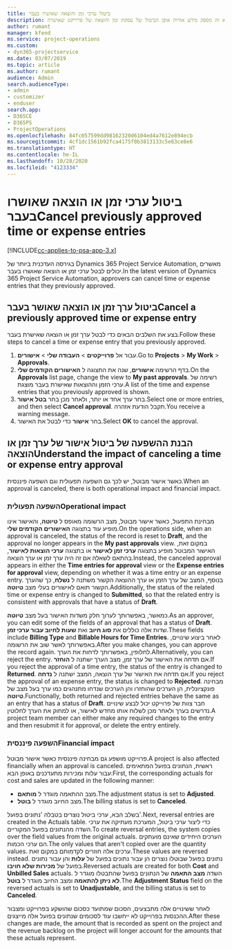 ```yaml
---
title: ביטול ערכי זמן והוצאה שאושרו בעבר
description: נושא זה מספק מידע אודות אופן הביטול של עסקת זמן והוצאה של פרוייקט שאושרה.
author: rumant
manager: kfend
ms.service: project-operations
ms.custom:
- dyn365-projectservice
ms.date: 03/07/2019
ms.topic: article
ms.author: rumant
audience: Admin
search.audienceType:
- admin
- customizer
- enduser
search.app:
- D365CE
- D365PS
- ProjectOperations
ms.openlocfilehash: 84fc057599dd98162320d6104ed4a7612e894ecb
ms.sourcegitcommit: 4cf1dc1561b92fca4175f0b3813133c5e63ce8e6
ms.translationtype: HT
ms.contentlocale: he-IL
ms.lasthandoff: 10/28/2020
ms.locfileid: "4123334"
---
```

# <a name="cancel-previously-approved-time-or-expense-entries"></a><span data-ttu-id="ab324-103">ביטול ערכי זמן או הוצאה שאושרו בעבר</span><span class="sxs-lookup"><span data-stu-id="ab324-103">Cancel previously approved time or expense entries</span></span>

[!INCLUDE[cc-applies-to-psa-app-3.x](../includes/cc-applies-to-psa-app-3x.md)]

<span data-ttu-id="ab324-104">בגירסה העדכנית ביותר של Dynamics 365 Project Service Automation, מאשרים יכולים לבטל ערכי זמן או הוצאה שאושרו בעבר.</span><span class="sxs-lookup"><span data-stu-id="ab324-104">In the latest version of Dynamics 365 Project Service Automation, approvers can cancel time or expense entries that they previously approved.</span></span>

## <a name="cancel-a-previously-approved-time-or-expense-entry"></a><span data-ttu-id="ab324-105">ביטול ערך זמן או הוצאה שאושר בעבר</span><span class="sxs-lookup"><span data-stu-id="ab324-105">Cancel a previously approved time or expense entry</span></span>

<span data-ttu-id="ab324-106">בצע את השלבים הבאים כדי לבטל ערך זמן או הוצאה שאישרת בעבר.</span><span class="sxs-lookup"><span data-stu-id="ab324-106">Follow these steps to cancel a time or expense entry that you previously approved.</span></span>

1. <span data-ttu-id="ab324-107">עבור אל **פרוייקטים** \> **העבודה שלי** \> **אישורים**.</span><span class="sxs-lookup"><span data-stu-id="ab324-107">Go to **Projects** \> **My Work** \> **Approvals**.</span></span>
2. <span data-ttu-id="ab324-108">בדף הרשימה **אישורים**, שנה את התצוגה ל **האישורים הקודמים שלי**.</span><span class="sxs-lookup"><span data-stu-id="ab324-108">On the **Approvals** list page, change the view to **My past approvals**.</span></span> <span data-ttu-id="ab324-109">רשימה של ערכי הזמן וההוצאות שאישרת בעבר מוצגת.</span><span class="sxs-lookup"><span data-stu-id="ab324-109">A list of the time and expense entries that you previously approved is shown.</span></span>
3. <span data-ttu-id="ab324-110">בחר ערך אחד או יותר, ולאחר מכן בחר **בטל אישור**.</span><span class="sxs-lookup"><span data-stu-id="ab324-110">Select one or more entries, and then select **Cancel approval**.</span></span> <span data-ttu-id="ab324-111">תקבל הודעת אזהרה.</span><span class="sxs-lookup"><span data-stu-id="ab324-111">You receive a warning message.</span></span>
4. <span data-ttu-id="ab324-112">בחר **אישור** כדי לבטל את האישור.</span><span class="sxs-lookup"><span data-stu-id="ab324-112">Select **OK** to cancel the approval.</span></span>

## <a name="understand-the-impact-of-canceling-a-time-or-expense-entry-approval"></a><span data-ttu-id="ab324-113">הבנת ההשפעה של ביטול אישור של ערך זמן או הוצאה</span><span class="sxs-lookup"><span data-stu-id="ab324-113">Understand the impact of canceling a time or expense entry approval</span></span>

<span data-ttu-id="ab324-114">כאשר אישור מבוטל, יש לכך גם השפעה תפעולית וגם השפעה פיננסית.</span><span class="sxs-lookup"><span data-stu-id="ab324-114">When an approval is canceled, there is both operational impact and financial impact.</span></span>

### <a name="operational-impact"></a><span data-ttu-id="ab324-115">השפעה תפעולית</span><span class="sxs-lookup"><span data-stu-id="ab324-115">Operational impact</span></span>

<span data-ttu-id="ab324-116">מבחינת התפעול, כאשר אישור מבוטל, מצב הרשומה מאופס ל **טיוטה**, והאישור אינו מופיע עוד בתצוגה **האישורים הקודמים שלי**.</span><span class="sxs-lookup"><span data-stu-id="ab324-116">On the operations side, when an approval is canceled, the status of the record is reset to **Draft**, and the approval no longer appears in the **My past approvals** view.</span></span> <span data-ttu-id="ab324-117">במקום זאת, האישור המבוטל מופיע בתצוגה **ערכי זמן לאישור** או בתצוגה **ערכי הוצאות לאישור**, בהתאם לשאלה אם זה היה ערך זמן או ערך הוצאה.</span><span class="sxs-lookup"><span data-stu-id="ab324-117">Instead, the canceled approval appears in either the **Time entries for approval** view or the **Expense entries for approval** view, depending on whether it was a time entry or an expense entry.</span></span> <span data-ttu-id="ab324-118">בנוסף, המצב של ערך הזמן או ערך ההוצאה הקשור משתנה ל **נשלח**, כך שהערך הקשור תואם לאישורים בעלי מצב **טיוטה**.</span><span class="sxs-lookup"><span data-stu-id="ab324-118">Additionally, the status of the related time or expense entry is changed to **Submitted**, so that the related entry is consistent with approvals that have a status of **Draft**.</span></span>

<span data-ttu-id="ab324-119">כמאשר, באפשרותך לערוך חלק משדות האישור בעל מצב **טיוטה**.</span><span class="sxs-lookup"><span data-stu-id="ab324-119">As an approver, you can edit some of the fields of an approval that has a status of **Draft**.</span></span> <span data-ttu-id="ab324-120">שדות אלה כוללים את **סוג חיוב** ואת **שעות לחיוב עבור ערכי זמן**.</span><span class="sxs-lookup"><span data-stu-id="ab324-120">These fields include **Billing Type** and **Billable Hours for Time Entries**.</span></span> <span data-ttu-id="ab324-121">לאחר ביצוע שינויים, באפשרותך לאשר שוב את הרשומה.</span><span class="sxs-lookup"><span data-stu-id="ab324-121">After you make changes, you can approve the record again.</span></span> <span data-ttu-id="ab324-122">לחלופין, באפשרותך לדחות את הערך.</span><span class="sxs-lookup"><span data-stu-id="ab324-122">Alternatively, you can reject the entry.</span></span> <span data-ttu-id="ab324-123">אם תדחה את האישור של ערך זמן, מצב הערך ישתנה ל **הוחזר**.</span><span class="sxs-lookup"><span data-stu-id="ab324-123">If you reject the approval of a time entry, the status of the entry is changed to **Returned**.</span></span> <span data-ttu-id="ab324-124">אם תדחה את האישור של ערך הוצאה, המצב ישתנה ל **נדחה**.</span><span class="sxs-lookup"><span data-stu-id="ab324-124">If you reject the approval of an expense entry, the status is changed to **Rejected**.</span></span> <span data-ttu-id="ab324-125">מבחינה פונקציונלית, הן הערכים שהוחזרו והן הערכים שנדחו מתנהגים כמו ערך בעל מצב של **טיוטה**.</span><span class="sxs-lookup"><span data-stu-id="ab324-125">Functionally, both returned and rejected entries behave the same as an entry that has a status of **Draft**.</span></span> <span data-ttu-id="ab324-126">חבר צוות של פרוייקט יכול לבצע שינויים נדרשים בערך ולאחר מכן לשלוח אותו מחדש לאישור, או למחוק את הערך לחלוטין.</span><span class="sxs-lookup"><span data-stu-id="ab324-126">A project team member can either make any required changes to the entry and then resubmit it for approval, or delete the entry entirely.</span></span>

### <a name="financial-impact"></a><span data-ttu-id="ab324-127">השפעה פיננסית</span><span class="sxs-lookup"><span data-stu-id="ab324-127">Financial impact</span></span>

<span data-ttu-id="ab324-128">פרוייקט מושפע גם מבחינה פיננסית כאשר אישור מבוטל.</span><span class="sxs-lookup"><span data-stu-id="ab324-128">A project is also affected financially when an approval is canceled.</span></span> <span data-ttu-id="ab324-129">ראשית, הנתונים בפועל המתאימים עבור עלות ומכירות מתעדכנים באופן הבא:</span><span class="sxs-lookup"><span data-stu-id="ab324-129">First, the corresponding actuals for cost and sales are updated in the following manner:</span></span>

- <span data-ttu-id="ab324-130">מצב ההתאמה מוגדר ל **מותאם**.</span><span class="sxs-lookup"><span data-stu-id="ab324-130">The adjustment status is set to **Adjusted**.</span></span>
- <span data-ttu-id="ab324-131">מצב החיוב מוגדר ל **בוטל**.</span><span class="sxs-lookup"><span data-stu-id="ab324-131">The billing status is set to **Canceled**.</span></span>

<span data-ttu-id="ab324-132">בשלב הבא, ערכי ביטול נוצרים בטבלה 'נתונים בפועל'.</span><span class="sxs-lookup"><span data-stu-id="ab324-132">Next, reversal entries are created in the Actuals table.</span></span> <span data-ttu-id="ab324-133">כדי ליצור ערכי ביטול, המערכת מעתיקה את ערכי השדה מהנתונים בפועל המקוריים.</span><span class="sxs-lookup"><span data-stu-id="ab324-133">To create reversal entries, the system copies over the field values from the original actuals.</span></span> <span data-ttu-id="ab324-134">הערכים היחידים שאינם מועתקים הם ערכי הכמות.</span><span class="sxs-lookup"><span data-stu-id="ab324-134">The only values that aren't copied over are the quantity values.</span></span> <span data-ttu-id="ab324-135">ערכים אלה חוזרים לקדמותם במקום זאת.</span><span class="sxs-lookup"><span data-stu-id="ab324-135">These values are reversed instead.</span></span> <span data-ttu-id="ab324-136">נתונים בפועל שבוטלו נוצרים הן עבור נתונים בפועל של **עלות** והן עבור נתונים בפועל של **מכירות שלא חויבו**.</span><span class="sxs-lookup"><span data-stu-id="ab324-136">Reversed actuals are created for both **Cost** and **Unbilled Sales** actuals.</span></span> <span data-ttu-id="ab324-137">השדה **מצב התאמה** של הנתונים בפועל שהתבטלו מוגדר ל **לא ניתן להתאמה** ומצב החיוב מוגדר ל **בוטל**.</span><span class="sxs-lookup"><span data-stu-id="ab324-137">The **Adjustment Status** field on the reversed actuals is set to **Unadjustable**, and the billing status is set to **Canceled**.</span></span>

<span data-ttu-id="ab324-138">לאחר ששינויים אלה מתבצעים, הסכום שמתועד כסכום שהושקע בפרוייקט ומצבור ההכנסות בפרוייקט לא ייחשבו עוד לסכומים שנתונים בפועל אלה מייצגים.</span><span class="sxs-lookup"><span data-stu-id="ab324-138">After these changes are made, the amount that is recorded as spent on the project and the revenue backlog on the project will longer account for the amounts that these actuals represent.</span></span>
